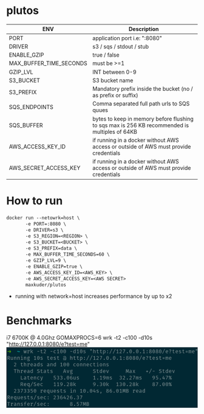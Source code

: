 # plutos

| ENV  | Description |
| ------------- | ------------- |
| PORT  | application port i.e: ":8080" |
| DRIVER  | s3 / sqs / stdout / stub |
| ENABLE_GZIP  | true / false  |
| MAX_BUFFER_TIME_SECONDS  | must be >=1  |
| GZIP_LVL  | INT between 0-9  |
| S3_BUCKET  | S3 bucket name  |
| S3_PREFIX  | Mandatory prefix inside the bucket (no / as prefix or suffix)  |
| SQS_ENDPOINTS  | Comma separated full path urls to SQS quues  |
| SQS_BUFFER  | bytes to keep in memory before flushing to sqs max is 256 KB recommended is multiples of 64KB  |
| AWS_ACCESS_KEY_ID  | if running in a docker without AWS access or outside of AWS must provide credentials  |
| AWS_SECRET_ACCESS_KEY  | if running in a docker without AWS access or outside of AWS must provide credentials  |


# How to run
```shell
docker run --netowrk=host \
       -e PORT=:8080 \
       -e DRIVER=s3 \
       -e S3_REGION=<REGION> \
       -e S3_BUCKET=<BUCKET> \
       -e S3_PREFIX=data \
       -e MAX_BUFFER_TIME_SECONDS=60 \
       -e GZIP_LVL=9 \
       -e ENABLE_GZIP=true \
       -e AWS_ACCESS_KEY_ID=<AWS_KEY> \
       -e AWS_SECRET_ACCESS_KEY=<AWS SECRET> 
       maxkuder/plutos
```
- running with network=host increases performance by up to x2

# Benchmarks
i7 6700K @ 4.0Ghz
GOMAXPROCS=6
wrk -t2 -c100 -d10s "http://127.0.0.1:8080/e?test=me"
![img.png](img.png)
